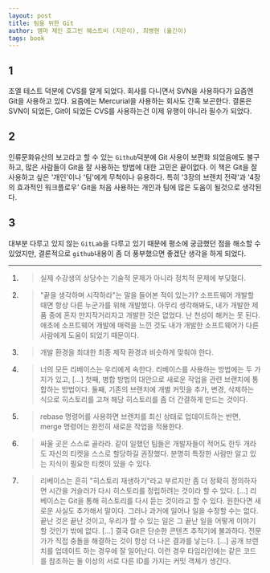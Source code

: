 ```yaml
---
layout: post
title: 팀을 위한 Git 
author: 엠마 제인 호그빈 웨스트비 (지은이), 최병현 (옮긴이) 
tags: book
---
```


## 1
조엘 테스트 덕분에 CVS를 알게 되었다. 회사를 다니면서 SVN을 사용하다가 요즘엔 Git을 사용하고 있다. 요즘에는 Mercurial을 사용하는 회사도 간혹 보곤한다. 결론은 SVN이 되었든, Git이 되었든 CVS를 사용하는건 이제 유행이 아니라 필수가 되었다.

## 2
인류문화유산의 보고라고 할 수 있는 `Github`덕분에 Git 사용이 보편화 되었음에도 불구하고, 많은 사람들이 Git을 잘 사용하는 방법에 대한 고민은 끝이없다. 이 책은 Git을 잘 사용하고 싶은 '개인'이나 '팀'에게 무척이나 유용하다. 특히 '3장의 브랜치 전략'과 '4장의 효과적인 워크플로우' Git을 처음 사용하는 개인과 팀에 많은 도움이 될것으로 생각된다.

## 3
대부분 다루고 있지 않는 `GitLab`을 다루고 있기 때문에 평소에 궁금했던 점을 해소할 수 있었지만, 결론적으로 `github`내용이 좀 더 풍부했으면 좋겠단 생각을 하게 되었다.

----

1. > 실제 수강생의 상당수는 기술적 문제가 아니라 정치적 문제에 부딪혔다.

2. > "끝을 생각하며 시작하라"는 말을 들어본 적이 있는가? 소프트웨어 개발할 때면 항상 다른 누군가를 위해 개발했다. 아무리 생각해봐도, 내가 개발한 제품 중에 혼자 만지작거리자고 개발한 것은 없었다. 난 천성이 해커는 못 된다. 애초에 소프트웨어 개발에 매력을 느낀 것도 내가 개발한 소프트웨어가 다른 사람에게 도움이 되었기 때문이다.

3. > 개발 환경을 최대한 최종 제작 환경과 비슷하게 맞춰야 한다.

4. > 너의 모든 리베이스는 우리에게 속한다. 리베이스를 사용하는 방법에는 두 가지가 있고, [...] 첫째, 병합 방법의 대안으로 새로운 작업을 관련 브랜치에 통합하는 방법이다. 둘째, 기존의 브랜치에 개별 커밋을 추가, 변경, 삭제하는 식으로 히스토리를 고쳐 해당 히스토리를 좀 더 간결하게 만드는 것이다.

5. > rebase 명령어를 사용하면 브랜치를 최신 상태로 업데이트하는 반면, merge 명령어는 완전히 새로운 작업을 적용한다.

6. > 싸울 곳은 스스로 골라라. 같이 일했던 팀들은 개발자들이 적어도 한두 개라도 자신의 티켓을 스스로 할당하길 권장했다. 분명히 특정한 사람만 알고 있는 지식이 필요한 티켓이 있을 수 있다.

7. > 리베이스는 흔히 "히스토리 재생하기"라고 부르지만 좀 더 정확히 정의하자면 시간을 거슬러가 다시 히스토리를 정립하려는 것이라 할 수 있다. [...] 리베이스는 Git을 통해 히스토리를 다시 듣는 것이라고 할 수 있다. 원한다면 새로운 사실도 추가해서 말이다. 그러나 과거에 일어나 일을 수정할 수는 없다. 끝난 것은 끝난 것이고, 우리가 할 수 있는 일은 그 끝난 일을 어떻게 이야기할 것인가 밖에 없다. [...] 결국 Git은 단순한 콘텐츠 추적기에 불과하다. 전문가가 직접 충돌을 해결하는 것이 항상 더 나은 결과를 낳는다. [...] 공개 브랜치를 업데이트 하는 경우에 잘 일어난다. 이런 경우 타임라인에는 같은 코드를 참조하는 둘 이상의 서로 다른 ID를 가지는 커밋 객체가 생긴다.





